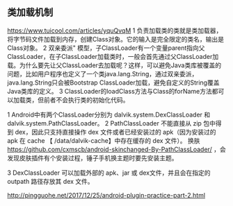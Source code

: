 
## 类加载机制
https://www.tuicool.com/articles/yquQvqM 
1 负责加载类的类就是类加载器，将字节码文件加载到内存，创建Class对象。它的输入是完全限定的类名，输出是Class对象。
2 双亲委派" 模型，子ClassLoader有一个变量parent指向父ClassLoader，在子ClassLoader加载类时，一般会首先通过父ClassLoader加载。为什么要先让父ClassLoader去加载呢？这样，可以避免Java类库被覆盖的问题，比如用户程序也定义了一个类java.lang.String，通过双亲委派，java.lang.String只会被Bootstrap ClassLoader加载，避免自定义的String覆盖Java类库的定义。
3 ClassLoader的loadClass方法与Class的forName方法都可以加载类，但前者不会执行类的初始化代码。

1 Android中有两个ClassLoader分别为 dalvik.system.DexClassLoader 和 dalvik.system.PathClassLoader。
2 PathClassLoader 不能直接从 zip 包中得到 dex，因此只支持直接操作 dex 文件或者已经安装过的 apk（因为安装过的 apk 在 cache 【 /data/dalvik-cache】中存在缓存的 dex 文件）。
换肤 https://github.com/cxmscb/android-skinchanged-By-PathClassLoader/ ，会发现皮肤插件有个安装过程，锤子手机换主题时要先安装主题。

3 DexClassLoader 可以加载外部的 apk、jar 或 dex文件，并且会在指定的 outpath 路径存放其 dex 文件。

http://pingguohe.net/2017/12/25/android-plugin-practice-part-2.html

